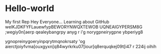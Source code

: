 # Hello-world
My first Rep
Hey Everyone... Learning about GitHub
welKJDKFYFLauewfypBEWORYNWQXTEWOB UQNEAIGYPERSM8G ;wegiy0n[aerp qealeybangrpy anyg r
i'g norygpneirygpne ybperiyg8

ygnopreinygoeryinpqrytmqnokrsaty
'og aierctjoiyfvma[ouxgyxn[q84wyrkrku07[iour[q8erquqkej09t[i47 r  224ij
oihih

